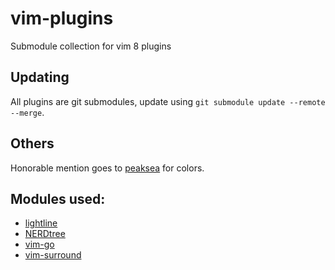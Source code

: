 # vim-plugins
Submodule collection for vim 8 plugins

## Updating
All plugins are git submodules, update using `git submodule update --remote --merge`.

## Others
Honorable mention goes to [peaksea](https://github.com/vim-scripts/peaksea) for colors.

## Modules used:
- [lightline](https://github.com/itchyny/lightline.vim)
- [NERDtree](https://github.com/scrooloose/nerdtree)
- [vim-go](https://github.com/fatih/vim-go)
- [vim-surround](https://github.com/tpope/vim-surround)
